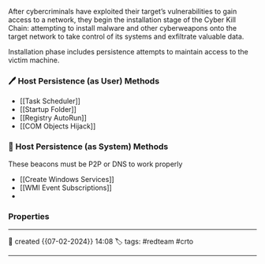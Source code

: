 
After cybercriminals have exploited their target’s vulnerabilities to gain access to a network, they begin the installation stage of the Cyber Kill Chain: attempting to install malware and other cyberweapons onto the target network to take control of its systems and exfiltrate valuable data.

Installation phase includes persistence attempts to maintain access to the victim machine. 

### 🖊️ Host Persistence (as User) Methods

- [[Task Scheduler]]
- [[Startup Folder]]
- [[Registry AutoRun]]
- [[COM Objects Hijack]]


### 📔 Host Persistence (as System) Methods

These beacons must be P2P or DNS to work properly
- [[Create Windows Services]]
- [[WMI Event Subscriptions]]
- 



### Properties
---
📆 created   {{07-02-2024}} 14:08
🏷️ tags: #redteam #crto   

---

